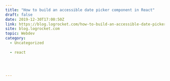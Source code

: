```yaml
---
title: "How to build an accessible date picker component in React"
draft: false
date: 2019-12-30T17:00:50Z
link: https://blog.logrocket.com/how-to-build-an-accessible-date-picker-component-in-react/?utm_medium=RSS&utm_source=hune
site: blog.logrocket.com
topic: Webdev
category:
  - Uncategorized
  
  - react
  
   
  

---
```

